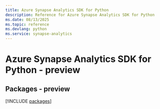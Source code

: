 ```yaml
---
title: Azure Synapse Analytics SDK for Python
description: Reference for Azure Synapse Analytics SDK for Python
ms.date: 08/13/2025
ms.topic: reference
ms.devlang: python
ms.service: synapse-analytics
---
```

# Azure Synapse Analytics SDK for Python - preview
## Packages - preview
[!INCLUDE [packages](synapse-analytics-index.md)]